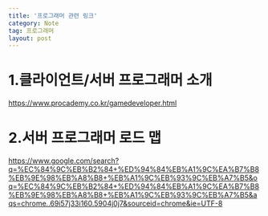 ```yaml
---
title: '프로그래머 관련 링크'
category: Note
tag: 프로그래머
layout: post
---
```


# 1.클라이언트/서버 프로그래머 소개
<https://www.procademy.co.kr/gamedeveloper.html>

# 2.서버 프로그래머 로드 맵
<https://www.google.com/search?q=%EC%84%9C%EB%B2%84+%ED%94%84%EB%A1%9C%EA%B7%B8%EB%9E%98%EB%A8%B8+%EB%A1%9C%EB%93%9C%EB%A7%B5&oq=%EC%84%9C%EB%B2%84+%ED%94%84%EB%A1%9C%EA%B7%B8%EB%9E%98%EB%A8%B8+%EB%A1%9C%EB%93%9C%EB%A7%B5&aqs=chrome..69i57j33i160.5904j0j7&sourceid=chrome&ie=UTF-8>
